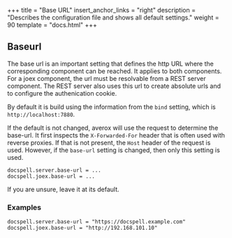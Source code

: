+++
title = "Base URL"
insert_anchor_links = "right"
description = "Describes the configuration file and shows all default settings."
weight = 90
template = "docs.html"
+++

## Baseurl

The base url is an important setting that defines the http URL where
the corresponding component can be reached. It applies to both
components. For a joex component, the url must be resolvable from a
REST server component. The REST server also uses this url to create
absolute urls and to configure the authenication cookie.

By default it is build using the information from the `bind` setting,
which is `http://localhost:7880`.

If the default is not changed, averox will use the request to
determine the base-url. It first inspects the `X-Forwarded-For` header
that is often used with reverse proxies. If that is not present, the
`Host` header of the request is used. However, if the `base-url`
setting is changed, then only this setting is used.

```
docspell.server.base-url = ...
docspell.joex.base-url = ...
```

If you are unsure, leave it at its default.

### Examples

```
docspell.server.base-url = "https://docspell.example.com"
docspell.joex.base-url = "http://192.168.101.10"
```

